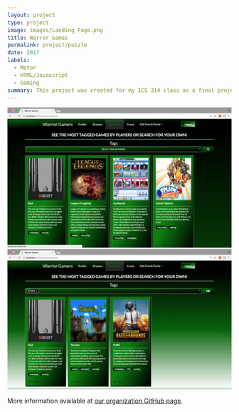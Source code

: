 ```yaml
---
layout: project
type: project
image: images/Landing_Page.png
title: Warror Games
permalink: project/puzzle
date: 2017
labels:
  - Metor	
  - HTML/Javascript
  - Gaming
summary: This project was created for my ICS 314 class as a final project. It is a site for UH student gamers to play together.
---
```


<img class="8p" src="/images/Game_List_Page.png" width="900">

<img class="8p" src="/images/Game_List_Selected_Page.png" width="800">


More information available at [our organization GitHub page](https://github.com/314gb).
